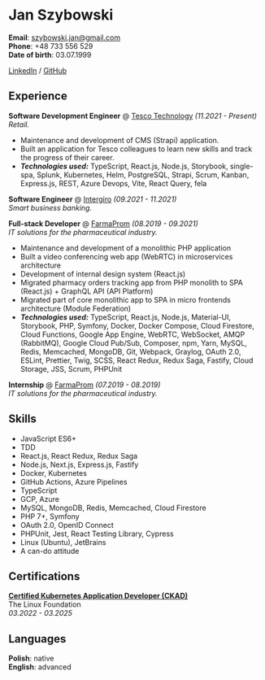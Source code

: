 # Jan Szybowski

**Email**: szybowski.jan@gmail.com \
**Phone**: +48 733 556 529 \
**Date of birth**: 03.07.1999

[LinkedIn](https://www.linkedin.com/in/jan-szybowski/) / [GitHub](https://github.com/huan231)

## Experience

**Software Development Engineer** @ [Tesco Technology](https://www.linkedin.com/showcase/tesco-technology) _(11.2021 -
Present)_ \
_Retail._

* Maintenance and development of CMS (Strapi) application.
* Built an application for Tesco colleagues to learn new skills and track the progress of their career.
* **_Technologies used:_** TypeScript, React.js, Node.js, Storybook, single-spa, Splunk, Kubernetes, Helm, PostgreSQL,
  Strapi, Scrum, Kanban, Express.js, REST, Azure Devops, Vite, React Query, fela

**Software Engineer** @ [Intergiro](https://intergiro.com/) _(09.2021 - 11.2021)_ \
_Smart business banking._

**Full-stack Developer** @ [FarmaProm](https://www.farmaprom.pl/) _(08.2019 - 09.2021)_ \
_IT solutions for the pharmaceutical industry._

* Maintenance and development of a monolithic PHP application
* Built a video conferencing web app (WebRTC) in microservices architecture
* Development of internal design system (React.js)
* Migrated pharmacy orders tracking app from PHP monolith to SPA (React.js) + GraphQL API (API Platform)
* Migrated part of core monolithic app to SPA in micro frontends architecture (Module Federation)
* **_Technologies used:_** TypeScript, React.js, Node.js, Material-UI, Storybook, PHP, Symfony, Docker, Docker Compose,
  Cloud Firestore, Cloud Functions, Google App Engine, WebRTC, WebSocket, AMQP (RabbitMQ), Google Cloud Pub/Sub,
  Composer, npm, Yarn, MySQL, Redis, Memcached, MongoDB, Git, Webpack, Graylog, OAuth 2.0, ESLint, Prettier, Twig, SCSS,
  React Redux, Redux Saga, Fastify, Cloud Storage, JSS, Scrum, PHPUnit

**Internship** @ [FarmaProm](https://www.farmaprom.pl/) _(07.2019 - 08.2019)_ \
_IT solutions for the pharmaceutical industry._

## Skills

* JavaScript ES6+
* TDD
* React.js, React Redux, Redux Saga
* Node.js, Next.js, Express.js, Fastify
* Docker, Kubernetes
* GitHub Actions, Azure Pipelines
* TypeScript
* GCP, Azure
* MySQL, MongoDB, Redis, Memcached, Cloud Firestore
* PHP 7+, Symfony
* OAuth 2.0, OpenID Connect
* PHPUnit, Jest, React Testing Library, Cypress
* Linux (Ubuntu), JetBrains
* A can-do attitude

## Certifications

**[Certified Kubernetes Application Developer (CKAD)](https://www.credly.com/badges/33e8ba85-54d3-4db3-a162-02681d5f4eea)** \
The Linux Foundation \
_03.2022 - 03.2025_

## Languages

**Polish**: native \
**English**: advanced
